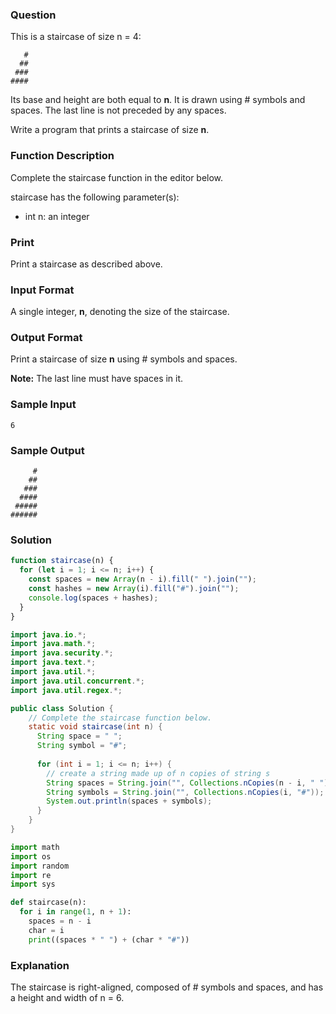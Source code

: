 ### Question

This is a staircase of size n = 4:

```
   #
  ##
 ###
####
```

Its base and height are both equal to **n**. It is drawn using # symbols and spaces. The last line is not preceded by any spaces.

Write a program that prints a staircase of size **n**.

### Function Description

Complete the staircase function in the editor below.

staircase has the following parameter(s):

- int n: an integer

### Print

Print a staircase as described above.

### Input Format

A single integer, **n**, denoting the size of the staircase.

### Output Format

Print a staircase of size **n** using # symbols and spaces.

**Note:** The last line must have spaces in it.

### Sample Input

```
6
```

### Sample Output

```
     #
    ##
   ###
  ####
 #####
######
```

### Solution

```js
function staircase(n) {
  for (let i = 1; i <= n; i++) {
    const spaces = new Array(n - i).fill(" ").join("");
    const hashes = new Array(i).fill("#").join("");
    console.log(spaces + hashes);
  }
}
```

```java
import java.io.*;
import java.math.*;
import java.security.*;
import java.text.*;
import java.util.*;
import java.util.concurrent.*;
import java.util.regex.*;

public class Solution {
    // Complete the staircase function below.
    static void staircase(int n) {
      String space = " ";
      String symbol = "#";
     
      for (int i = 1; i <= n; i++) {
        // create a string made up of n copies of string s
        String spaces = String.join("", Collections.nCopies(n - i, " "));
        String symbols = String.join("", Collections.nCopies(i, "#"));
        System.out.println(spaces + symbols);
      }
    }
}
```

```py
import math
import os
import random
import re
import sys

def staircase(n):
  for i in range(1, n + 1):
    spaces = n - i
    char = i
    print((spaces * " ") + (char * "#"))
```

### Explanation

The staircase is right-aligned, composed of # symbols and spaces, and has a height and width of n = 6.

